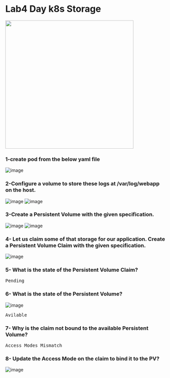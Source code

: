 # Lab4 Day k8s Storage
<img src= "https://user-images.githubusercontent.com/28235504/210531463-aaa0bc9b-8e19-4587-a53e-b6f3a0605248.png"  width="400" >

### 1-create pod from the below yaml file
![image](https://user-images.githubusercontent.com/28235504/210533573-48c66e8b-a4a0-4743-8f8f-8f9e460eef3f.png)

### 2-Configure a volume to store these logs at /var/log/webapp on the host.
![image](https://user-images.githubusercontent.com/28235504/210539990-4c312793-da39-415d-aa3b-1051b8845310.png)
![image](https://user-images.githubusercontent.com/28235504/210540035-2ee77475-84d9-49a3-b498-39281095e3c6.png)

### 3-Create a Persistent Volume with the given specification.
![image](https://user-images.githubusercontent.com/28235504/210549342-4d715fb9-3018-414c-877e-b555001b5706.png)
![image](https://user-images.githubusercontent.com/28235504/210540567-5a448c1a-eea9-4f77-a423-224085d4fe2c.png)

### 4- Let us claim some of that storage for our application. Create a Persistent Volume Claim with the given specification.
![image](https://user-images.githubusercontent.com/28235504/210549079-ea691d8e-172f-4d21-8181-19afadae7fa9.png)


### 5- What is the state of the Persistent Volume Claim?
<pre>Pending</pre>

### 6- What is the state of the Persistent Volume?
![image](https://user-images.githubusercontent.com/28235504/210541493-84dc893b-937f-4599-940b-215a1c2a34f7.png)
<pre>Avilable</pre>

### 7- Why is the claim not bound to the available Persistent Volume?
<pre>Access Modes Mismatch</pre>

### 8- Update the Access Mode on the claim to bind it to the PV?
![image](https://user-images.githubusercontent.com/28235504/210541493-84dc893b-937f-4599-940b-215a1c2a34f7.png)


